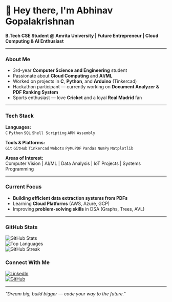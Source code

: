 # 👋 Hey there, I'm Abhinav Gopalakrishnan  

 **B.Tech CSE Student @ Amrita University | Future Entrepreneur | Cloud Computing & AI Enthusiast**  

---

### About Me  
-  3rd-year **Computer Science and Engineering** student  
-  Passionate about **Cloud Computing** and **AI/ML**  
-  Worked on projects in **C**, **Python**, and **Arduino** (Tinkercad)  
-  Hackathon participant — currently working on **Document Analyzer & PDF Ranking System**  
-  Sports enthusiast — love **Cricket** and a loyal **Real Madrid** fan  

---

###  Tech Stack  
**Languages:**  
`C` `Python` `SQL` `Shell Scripting` `ARM Assembly`  

**Tools & Platforms:**  
`Git` `GitHub` `Tinkercad` `Webots` `PyMuPDF` `Pandas` `NumPy` `Matplotlib`  

**Areas of Interest:**  
Computer Vision |  AI/ML |  Data Analysis |  IoT Projects | Systems Programming  

---

###  Current Focus  
-  **Building efficient data extraction systems from PDFs**  
-  Learning **Cloud Platforms** (AWS, Azure, GCP)  
-  Improving **problem-solving skills** in DSA (Graphs, Trees, AVL)  

---

### GitHub Stats  
![GitHub Stats](https://github-readme-stats.vercel.app/api?username=Abhinav-Gopalakrishnan&show_icons=true&theme=tokyonight)  
![Top Languages](https://github-readme-stats.vercel.app/api/top-langs/?username=Abhinav-Gopalakrishnan&layout=compact&theme=tokyonight)  
![GitHub Streak](https://streak-stats.demolab.com?user=Abhinav-Gopalakrishnan&theme=tokyonight)


### Connect With Me  
[![LinkedIn](https://img.shields.io/badge/LinkedIn-Abhinav-Gopalakrishnan-blue?logo=linkedin)](https://www.linkedin.com/in/abhinav-g-486343295/)  
[![GitHub](https://img.shields.io/badge/GitHub-Abhinav-Gopalakrishnan-black?logo=github)](https://github.com/Abhinav-Gopalakrishnan)  

---

*"Dream big, build bigger — code your way to the future."*
